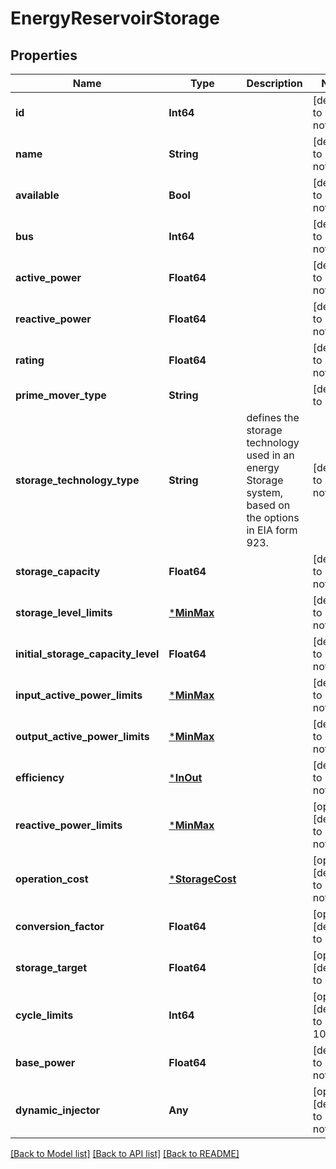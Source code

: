 # EnergyReservoirStorage


## Properties
Name | Type | Description | Notes
------------ | ------------- | ------------- | -------------
**id** | **Int64** |  | [default to nothing]
**name** | **String** |  | [default to nothing]
**available** | **Bool** |  | [default to nothing]
**bus** | **Int64** |  | [default to nothing]
**active_power** | **Float64** |  | [default to nothing]
**reactive_power** | **Float64** |  | [default to nothing]
**rating** | **Float64** |  | [default to nothing]
**prime_mover_type** | **String** |  | [default to "OT"]
**storage_technology_type** | **String** | defines the storage technology used in an energy Storage system, based on the options in EIA form 923. | [default to nothing]
**storage_capacity** | **Float64** |  | [default to nothing]
**storage_level_limits** | [***MinMax**](MinMax.md) |  | [default to nothing]
**initial_storage_capacity_level** | **Float64** |  | [default to nothing]
**input_active_power_limits** | [***MinMax**](MinMax.md) |  | [default to nothing]
**output_active_power_limits** | [***MinMax**](MinMax.md) |  | [default to nothing]
**efficiency** | [***InOut**](InOut.md) |  | [default to nothing]
**reactive_power_limits** | [***MinMax**](MinMax.md) |  | [optional] [default to nothing]
**operation_cost** | [***StorageCost**](StorageCost.md) |  | [optional] [default to nothing]
**conversion_factor** | **Float64** |  | [optional] [default to 1.0]
**storage_target** | **Float64** |  | [optional] [default to 0.0]
**cycle_limits** | **Int64** |  | [optional] [default to 10000]
**base_power** | **Float64** |  | [default to nothing]
**dynamic_injector** | **Any** |  | [optional] [default to nothing]


[[Back to Model list]](../README.md#models) [[Back to API list]](../README.md#api-endpoints) [[Back to README]](../README.md)


